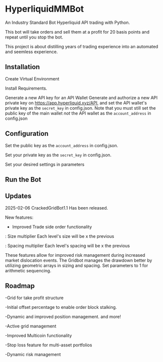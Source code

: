 # HyperliquidMMBot
An Industry Standard Bot
Hyperliquid API trading with Python.

This bot will take orders and sell them at a profit for 20 basis points and repeat until you stop the bot.

This project is about distilling years of trading experience into an automated and seemless experience.

</div>

## Installation
Create Virtual Environment

Install Requirements. 

Generate a new API key for an API Wallet
Generate and authorize a new API private key on https://app.hyperliquid.xyz/API, and set the API wallet's private key as the `secret_key` in config.json. Note that you must still set the public key of the main wallet *not* the API wallet as the `account_address` in config.json
## Configuration 

Set the public key as the `account_address` in config.json.
 
Set your private key as the `secret_key` in config.json.
 
Set your desired settings in parameters
 
## Run the Bot


## Updates
2025-02-06 CrackedGridBot1.1 Has been released.

New features:

- Improved Trade side order functionality

: Size multiplier Each level's size will be x the previous

: Spacing multiplier Each level's spacing will be x the previous

These features allow for improved risk management during increased market dislocation events. The Gridbot manages the drawdown better by utilizing geometric arrays in sizing and spacing.
Set parameters to 1 for arithmetic sequencing.

## Roadmap

-Grid for take profit structure

-Initial offset percentage to enable order block stalking.

-Dynamic and improved position management.
and more!

-Active grid management 

-Improved Multicoin functionality 

-Stop loss feature for multi-asset portfolios

-Dynamic risk management 




